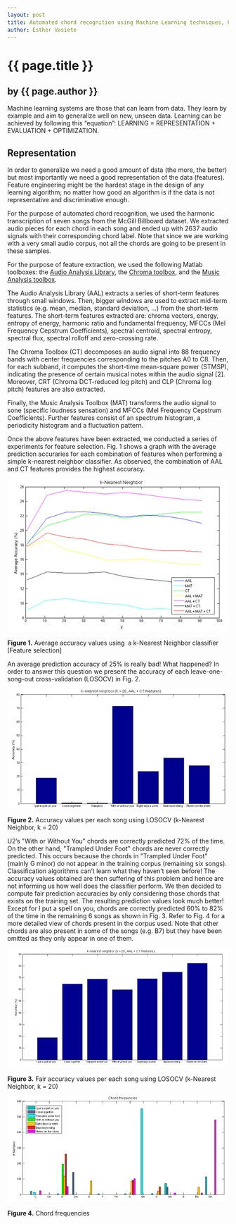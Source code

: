 ```yaml
---
layout: post
title: Automated chord recognition using Machine Learning techniques, Part 1
author: Esther Vasiete
---
```


# {{ page.title }} #

## by {{ page.author }} ##

Machine learning systems are those that can learn from data. They learn by example and aim to generalize well on new, unseen data. Learning can be achieved by following this “equation”: LEARNING = REPRESENTATION + EVALUATION + OPTIMIZATION.

## Representation ##

In order to generalize we need a good amount of data (the more, the better) but most importantly we need a good representation of the data (features). Feature engineering might be the hardest stage in the design of any learning algorithm; no matter how good an algorithm is if the data is not representative and discriminative enough.

For the purpose of automated chord recognition, we used the harmonic transcription of seven songs from the McGill Billboard dataset. We extracted audio pieces for each chord in each song and ended up with 2637 audio signals with their corresponding chord label. Note that since we are working with a very small audio corpus, not all the chords are going to be present in these samples.

For the purpose of feature extraction, we used the following Matlab toolboxes: the [Audio Analysis Library](http://www.mathworks.com/matlabcentral/fileexchange/45831-matlab-audio-analysis-library), the [Chroma toolbox](http://resources.mpi-inf.mpg.de/MIR/chromatoolbox/), and the [Music Analysis toolbox](http://www.pampalk.at/ma/).

The Audio Analysis Library (AAL) extracts a series of short-term features through small windows. Then, bigger windows are used to extract mid-term statistics (e.g. mean, median, standard deviation, …) from the short-term features. The short-term features extracted are: chroma vectors, energy, entropy of energy, harmonic ratio and fundamental frequency, MFCCs (Mel Frequency Cepstrum Coefficients), spectral centroid, spectral entropy, spectral flux, spectral rolloff and zero-crossing rate.

The Chroma Toolbox (CT) decomposes an audio signal into 88 frequency bands with center frequencies corresponding to the pitches A0 to C8. Then, for each subband, it computes the short-time mean-square power (STMSP), indicating the presence of certain musical notes within the audio signal [2]. Moreover, CRT (Chroma DCT-reduced log pitch) and CLP (Chroma log pitch) features are also extracted.

Finally, the Music Analysis Toolbox (MAT) transforms the audio signal to sone (specific loudness sensation) and MFCCs (Mel Frequency Cepstrum Coefficients). Further features consist of an spectrum histogram, a periodicity histogram and a fluctuation pattern.

Once the above features have been extracted, we conducted a series of experiments for feature selection. Fig. 1 shows a graph with the average prediction accuraries for each combination of features when performing a simple k-nearest neighbor classifier. As observed, the combination of AAL and CT features provides the highest accuracy.

![](./image03.png)

**Figure 1.** Average accuracy values using  a k-Nearest Neighbor classifier [Feature selection]

An average prediction accuracy of 25% is really bad! What happened? In order to answer this question we present the accuracy of each leave-one-song-out cross-validation (LOSOCV) in Fig. 2.

![](./image02.png)

**Figure 2.** Accuracy values per each song using LOSOCV (k-Nearest Neighbor, k = 20)

U2’s "With or Without You" chords are correctly predicted 72% of the time. On the other hand, "Trampled Under Foot" chords are never correctly predicted. This occurs because the chords in "Trampled Under Foot" (mainly G minor) do not appear in the training corpus (remaining six songs). Classification algorithms can’t learn what they haven’t seen before! The accuracy values obtained are then suffering of this problem and hence are not informing us how well does the classifier perform. We then decided to compute fair prediction accuracies by only considering those chords that exists on the training set. The resulting prediction values look much better! Except for I put a spell on you, chords are correctly predicted 60% to 82% of the time in the remaining 6 songs as shown in Fig. 3. Refer to Fig. 4 for a more detailed view of chords present in the corpus used. Note that other chords are also present in some of the songs (e.g. B7) but they have been omitted as they only appear in one of them.

![](./image01.png)

**Figure 3.** Fair accuracy values per each song using LOSOCV (k-Nearest Neighbor, k = 20)

![](./image00.png)

**Figure 4.** Chord frequencies
